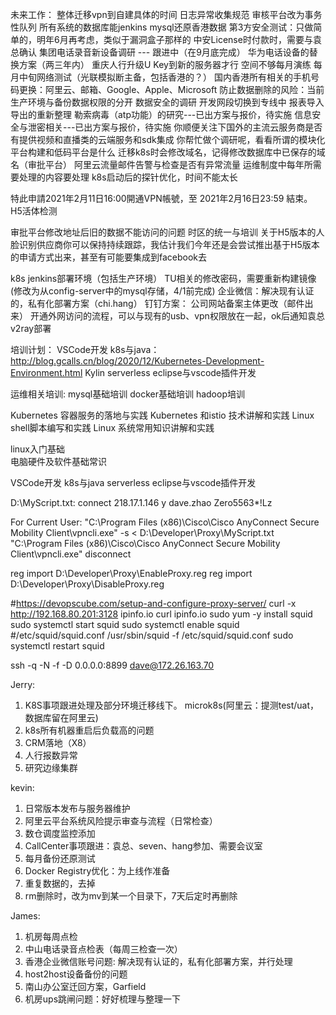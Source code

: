 未来工作：
整体迁移vpn到自建具体的时间
日志异常收集规范
审核平台改为事务性队列
所有系统的数据库能jenkins mysql还原香港数据
第3方安全测试：只做简单的，明年6月再考虑，类似于漏洞盒子那样的
中安License时付款时，需要与袁总确认
集团电话录音新设备调研 --- 跟进中（在9月底完成）
华为电话设备的替换方案（两三年内）
重庆人行升级U Key到新的服务器才行
空间不够每月演练
每月中旬网络测试（光联模拟断主备，包括香港的？）
国内香港所有相关的手机号码更换：阿里云、邮箱、Google、Apple、Microsoft
防止数据删除的风险：当前生产环境与备份数据权限的分开
数据安全的调研
开发网段切换到专线中
报表导入导出的重新整理
勒索病毒（atp功能）的研究---已出方案与报价，待实施
信息安全与泄密相关---已出方案与报价，待实施
你顺便关注下国外的主流云服务商是否有提供视频和直播类的云端服务和sdk集成
你帮忙做个调研呢，看看所谓的模块化平台构建和低码平台是什么
迁移k8s时会修改域名，记得修改数据库中已保存的域名（审批平台）
阿里云流量邮件告警与检查是否有异常流量
运维制度中每年所需要处理的内容要处理
k8s启动后的探针优化，时间不能太长

特此申請2021年2月11日16:00開通VPN帳號，至 2021年2月16日23:59 結束。
H5活体检测 

审批平台修改地址后旧的数据不能访问的问题
时区的统一与培训
关于H5版本的人脸识别供应商你可以保持持续跟踪，我估计我们今年还是会尝试推出基于H5版本的申请方式出来，甚至有可能要集成到facebook去

k8s jenkins部署环境（包括生产环境）
TU相关的修改密码，需要重新构建镜像(修改为从config-server中的mysql存储，4/1前完成)
企业微信：解决现有认证的，私有化部署方案（chi.hang）
钉钉方案：
公司网站备案主体更改（邮件出来）
开通外网访问的流程，可以与现有的usb、vpn权限放在一起，ok后通知袁总
v2ray部署

培训计划：
VSCode开发
k8s与java：http://blog.gcalls.cn/blog/2020/12/Kubernetes-Development-Environment.html
Kylin
serverless
eclipse与vscode插件开发

运维相关培训:
mysql基础培训
docker基础培训
hadoop培训

Kubernetes 容器服务的落地与实践
Kubernetes 和istio 技术讲解和实践
Linux shell脚本编写和实践
Linux 系统常用知识讲解和实践

linux入门基础     
电脑硬件及软件基础常识

VSCode开发
k8s与java
serverless
eclipse与vscode插件开发

D:\MyScript.txt:
connect 218.17.1.146
y
dave.zhao
Zero5563*!Lz

For Current User:
"C:\Program Files (x86)\Cisco\Cisco AnyConnect Secure Mobility Client\vpncli.exe" -s < D:\Developer\Proxy\MyScript.txt
"C:\Program Files (x86)\Cisco\Cisco AnyConnect Secure Mobility Client\vpncli.exe" disconnect

reg import D:\Developer\Proxy\EnableProxy.reg
reg import D:\Developer\Proxy\DisableProxy.reg

#https://devopscube.com/setup-and-configure-proxy-server/
curl -x http://192.168.80.201:3128 ipinfo.io
curl ipinfo.io
sudo yum -y install squid
sudo systemctl start squid
sudo systemctl enable squid
#/etc/squid/squid.conf
/usr/sbin/squid -f /etc/squid/squid.conf
sudo systemctl restart squid

ssh -q -N -f -D 0.0.0.0:8899 dave@172.26.163.70


Jerry:
1. K8S事项跟进处理及部分环境迁移线下。
   microk8s(阿里云：提测test/uat，数据库留在阿里云)
2. k8s所有机器重启后负载高的问题
3. CRM落地（X8）
4. 人行报数异常
5. 研究边缘集群

kevin:
1. 日常版本发布与服务器维护
2. 阿里云平台系统风险提示审查与流程（日常检查）
3. 数仓调度监控添加
4. CallCenter事项跟进：袁总、seven、hang参加、需要会议室
5. 每月备份还原测试
6. Docker Registry优化：为上线作准备
7. 重复数据的，去掉
8. rm删除时，改为mv到某一个目录下，7天后定时再删除

James:
1. 机房每周点检                  
2. 中山电话录音点检表（每周三检查一次）     
3. 香港企业微信账号问题: 解决现有认证的，私有化部署方案，并行处理
4. host2host设备备份的问题
5. 南山办公室迁回方案，Garfield
6. 机房ups跳闸问题：好好梳理与整理一下
